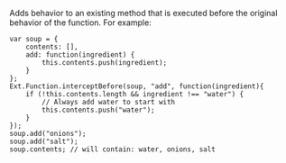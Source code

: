 Adds behavior to an existing method that is executed before the
original behavior of the function.  For example:

    var soup = {
        contents: [],
        add: function(ingredient) {
            this.contents.push(ingredient);
        }
    };
    Ext.Function.interceptBefore(soup, "add", function(ingredient){
        if (!this.contents.length && ingredient !== "water") {
            // Always add water to start with
            this.contents.push("water");
        }
    });
    soup.add("onions");
    soup.add("salt");
    soup.contents; // will contain: water, onions, salt

